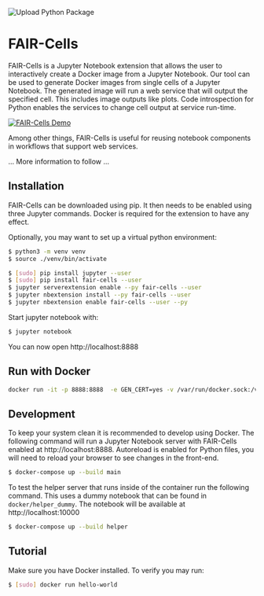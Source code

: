 ![Upload Python Package](https://github.com/QCDIS/FAIRCells/workflows/Upload%20Python%20Package/badge.svg)
# FAIR-Cells

FAIR-Cells is a Jupyter Notebook extension that allows the user to interactively create a Docker image from a Jupyter Notebook. Our tool can be used to generate Docker images from single cells of a Jupyter Notebook. The generated image will run a web service that will output the specified cell. This includes image outputs like plots. Code introspection for Python enables the services to change cell output at service run-time.

 
 [![FAIR-Cells Demo](https://raw.githubusercontent.com/QCDIS/FAIRCells/master/images/Screenshot%20from%202020-11-12%2013-17-47.png)](https://player.vimeo.com/video/478435713 "FAIR-Cells Demo")



Among other things, FAIR-Cells is useful for reusing notebook components in workflows that support web services. 

... More information to follow ...


## Installation
FAIR-Cells can be downloaded using pip. It then needs to be enabled using three Jupyter commands. Docker is required for the extension 
 to have any effect.
 
 Optionally, you may want to set up a virtual python environment:
 
```bash
$ python3 -m venv venv
$ source ./venv/bin/activate
```

```bash
$ [sudo] pip install jupyter --user
$ [sudo] pip install fair-cells --user
$ jupyter serverextension enable --py fair-cells --user
$ jupyter nbextension install --py fair-cells --user
$ jupyter nbextension enable fair-cells --user --py
```
Start jupyter notebook with:

```bash
$ jupyter notebook
```
You can now open http://localhost:8888 

## Run with Docker
```bash
docker run -it -p 8888:8888  -e GEN_CERT=yes -v /var/run/docker.sock:/var/run/docker.sock qcdis/fair-cells 
```

## Development
To keep your system clean it is recommended to develop using Docker. The following command will run a Jupyter Notebook 
server with FAIR-Cells enabled at http://localhost:8888. Autoreload is enabled for Python files, you will need to reload 
your browser to see changes in the front-end.

```bash
$ docker-compose up --build main
```

To test the helper server that runs inside of the container run the following command. This uses a dummy notebook that 
can be found in `docker/helper_dummy`. The notebook will be available at http://localhost:10000

```bash
$ docker-compose up --build helper
```


## Tutorial 

Make sure you have Docker installed. To verify you may run:
```bash
$ [sudo] docker run hello-world
```

